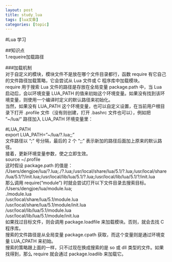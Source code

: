 ```yaml
---
layout: post
title: study_lua 
tags: [lua文章]
categories: [topic]
---
```

#Lua 学习

##知识点  
1.requeire加载路径

###加载机制  
对于自定义的模块，模块文件不是放在哪个文件目录都行，函数 require 有它自己的文件路径加载策略，它会尝试从 Lua 文件或 C 程序库中加载模块。  
require 用于搜索 Lua 文件的路径是存放在全局变量 package.path 中，当 Lua 启动后，会以环境变量 LUA_PATH
的值来初始这个环境变量。如果没有找到该环境变量，则使用一个编译时定义的默认路径来初始化。  
当然，如果没有 LUA_PATH 这个环境变量，也可以自定义设置，在当前用户根目录下打开 .profile 文件（没有则创建，打开 .bashrc
文件也可以），例如把 “~/lua/“ 路径加入 LUA_PATH 环境变量里：

#LUA_PATH  
export LUA_PATH=”~/lua/?.lua;;”  
文件路径以 “;” 号分隔，最后的 2 个 “;;” 表示新加的路径后面加上原来的默认路径。  
接着，更新环境变量参数，使之立即生效。  
source ~/.profile  
这时假设 package.path 的值是：  
/Users/dengjoe/lua/?.lua;./?.lua;/usr/local/share/lua/5.1/?.lua;/usr/local/share/lua/5.1/?/init.lua;/usr/local/lib/lua/5.1/?.lua;/usr/local/lib/lua/5.1/?/init.lua  
那么调用 require(“module”) 时就会尝试打开以下文件目录去搜索目标。  
/Users/dengjoe/lua/module.lua;  
./module.lua  
/usr/local/share/lua/5.1/module.lua  
/usr/local/share/lua/5.1/module/init.lua  
/usr/local/lib/lua/5.1/module.lua  
/usr/local/lib/lua/5.1/module/init.lua  
如果找过目标文件，则会调用 package.loadfile 来加载模块。否则，就会去找 C 程序库。  
搜索的文件路径是从全局变量 package.cpath 获取，而这个变量则是通过环境变量 LUA_CPATH 来初始。  
搜索的策略跟上面的一样，只不过现在换成搜索的是 so 或 dll 类型的文件。如果找得到，那么 require 就会通过 package.loadlib
来加载它。